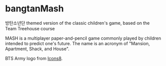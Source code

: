 # bangtanMash
방탄소년단 themed version of the classic children's game, based on the Team Treehouse course

MASH is a multiplayer paper-and-pencil game commonly played by children intended to predict one's future. The name is an acronym of "Mansion, Apartment, Shack, and House".

BTS Army logo from <a href="https://icons8.com/icons/set/bts" target="_blank">Icons8</a>.
